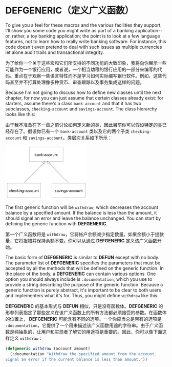 # DEFGENERIC（定义广义函数）

To give you a feel for these macros and the various facilities they
support, I'll show you some code you might write as part of a banking
application--or, rather, a toy banking application; the point is to
look at a few language features, not to learn how to really write
banking software. For instance, this code doesn't even pretend to deal
with such issues as multiple currencies let alone audit trails and
transactional integrity.

为了给你一个关于这些宏和它们所支持的不同功能的大致印象，我将向你展示一些可能作为一个银行应用，或者说，一个相当幼稚的银行应用的一部分来编写的代码。重点在于观察一些语言特性而不是学习如何实际编写银行软件。例如，这些代码甚至并不打算处理像多种货币、审查跟踪以及事务集成这样的问题。

Because I'm not going to discuss how to define new classes until the
next chapter, for now you can just assume that certain classes already
exist: for starters, assume there's a class `bank-account` and that it
has two subclasses, `checking-account` and `savings-account`. The class
hierarchy looks like this:

由于我不准备在下一章之前讨论如何定义新的类，因此目前你可以假设特定的类已经存在了。假设你已有一个
`bank-account` 类以及它的两个子类 `checking-account` 和
`savings-account`。类层次关系如下所示：

![account hierarchy](account-hierarchy.png)

The first generic function will be `withdraw`, which decreases the
account balance by a specified amount. If the balance is less than the
amount, it should signal an error and leave the balance unchanged. You
can start by defining the generic function with **DEFGENERIC**.

第一个广义函数将是
`withdraw`，它将帐户余额减少指定数量。如果余额小于提款量，它将报错并保持余额不变。你可以从通过
**DEFGENERIC** 定义该广义函数开始。

The basic form of **DEFGENERIC** is similar to **DEFUN** except with no
body. The parameter list of **DEFGENERIC** specifies the parameters that
must be accepted by all the methods that will be defined on the
generic function. In the place of the body, a **DEFGENERIC** can contain
various options. One option you should always include is
`:documentation`, which you use to provide a string describing the
purpose of the generic function. Because a generic function is purely
abstract, it's important to be clear to both users and implementers
what it's for. Thus, you might define `withdraw` like this:

**DEFGENERIC** 的基本形式与 **DEFUN**
相似，只是没有函数体。**DEFGENERIC**
的形参列表指定了那些定义在该广义函数上的所有方法都必须接受的参数。在函数体的位置上， **DEFGENERIC**
可能含有不同的选项。一个你应当总是带有的选项是
`:documentation`，它提供了一个用来描述该广义函数用途的字符串。由于广义函数是纯抽象的，让用户和实现者了解它的用途将是重要的。因此，你可以像下面这样定义 `withdraw`：

```lisp
(defgeneric withdraw (account amount)
  (:documentation "Withdraw the specified amount from the account.
Signal an error if the current balance is less than amount."))
```

